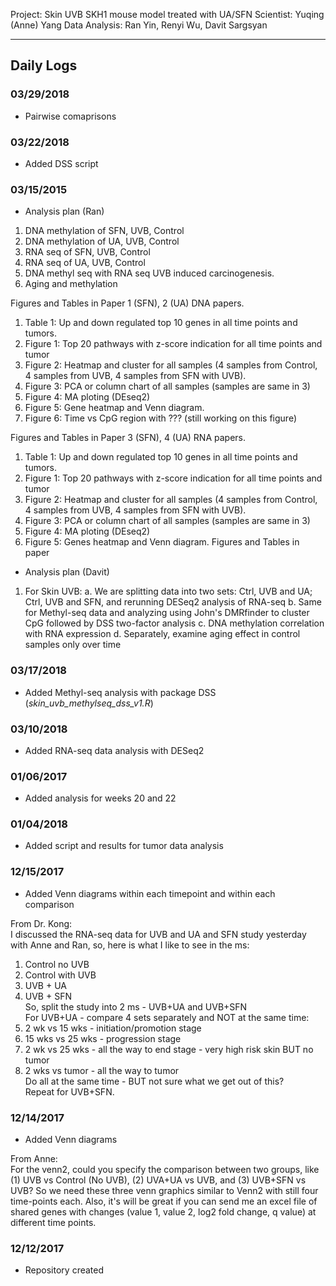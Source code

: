 Project: Skin UVB SKH1 mouse model treated with UA/SFN
Scientist: Yuqing (Anne) Yang
Data Analysis: Ran Yin, Renyi Wu, Davit Sargsyan

---

## Daily Logs
### 03/29/2018
* Pairwise comaprisons 

### 03/22/2018
* Added DSS script

### 03/15/2015
* Analysis plan (Ran)    

1. DNA methylation of SFN, UVB, Control
2. DNA methylation of UA, UVB, Control
3. RNA seq of SFN, UVB, Control
4. RNA seq of UA, UVB, Control
5. DNA methyl seq with RNA seq UVB induced carcinogenesis.
6. Aging and methylation

Figures and Tables in Paper 1 (SFN), 2 (UA) DNA papers.
1. Table 1: Up and down regulated top 10 genes in all time points and tumors.
2. Figure 1: Top 20 pathways with z-score indication for all time points and tumor
3. Figure 2: Heatmap and cluster for all samples (4 samples from Control, 4 samples from UVB,
4 samples from SFN with UVB).
4. Figure 3: PCA or column chart of all samples (samples are same in 3)
5. Figure 4: MA ploting (DEseq2)
6. Figure 5: Gene heatmap and Venn diagram.
6. Figure 6: Time vs CpG region with ??? (still working on this figure)

Figures and Tables in Paper 3 (SFN), 4 (UA) RNA papers.
1. Table 1: Up and down regulated top 10 genes in all time points and tumors.
2. Figure 1: Top 20 pathways with z-score indication for all time points and tumor
3. Figure 2: Heatmap and cluster for all samples (4 samples from Control, 4 samples from UVB,
4 samples from SFN with UVB).
4. Figure 3: PCA or column chart of all samples (samples are same in 3)
5. Figure 4: MA ploting (DEseq2)
6. Figure 5: Genes heatmap and Venn diagram.
Figures and Tables in paper

* Analysis plan (Davit)    

1. For Skin UVB:
   a. We are splitting data into two sets: Ctrl, UVB and UA; Ctrl, UVB and SFN, and rerunning DESeq2 analysis of RNA-seq
   b. Same for Methyl-seq data and analyzing using John's DMRfinder to  cluster CpG followed by DSS two-factor analysis
   c. DNA methylation correlation with RNA expression
   d. Separately, examine aging effect in control samples only over time 

### 03/17/2018
* Added Methyl-seq analysis with package DSS (*skin_uvb_methylseq_dss_v1.R*)

### 03/10/2018
* Added RNA-seq data analysis with DESeq2

### 01/06/2017
* Added analysis for weeks 20 and 22

### 01/04/2018
* Added script and results for tumor data analysis

### 12/15/2017
* Added Venn diagrams within each timepoint and within each comparison    

From Dr. Kong:    
I discussed the RNA-seq data for UVB and UA and SFN study yesterday with Anne and Ran, so, here is what I like to see in the ms:    
1. Control no UVB   
2. Control with UVB    
3. UVB + UA    
4. UVB + SFN    
So, split the study into 2 ms - UVB+UA and UVB+SFN    
For UVB+UA - compare 4 sets separately and NOT at the same time:  
1. 2 wk vs 15 wks - initiation/promotion stage    
2. 15 wks vs 25 wks - progression stage    
3. 2 wk vs 25 wks - all the way to end stage - very high risk skin BUT no tumor    
4. 2 wks vs tumor - all the way to tumor   
Do all at the same time - BUT not sure what we get out of this?    
Repeat for UVB+SFN.    
 
### 12/14/2017
* Added Venn diagrams    
    
From Anne:   
For the venn2, could you specify the comparison between two groups, like (1) UVB vs Control (No UVB), (2) UVA+UA vs UVB, and (3) UVB+SFN vs UVB? So we need these three venn graphics similar to Venn2 with still four time-points each. Also, it's will be great if you can send me an excel file of shared genes with changes (value 1, value 2, log2 fold change, q value) at different time points.    

### 12/12/2017
* Repository created